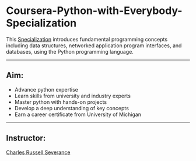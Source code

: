 # Coursera-Python-with-Everybody-Specialization
This [Specialization](https://www.coursera.org/specializations/python) introduces fundamental programming concepts including data structures, networked application program interfaces, and databases, using the Python programming language.

--------
## Aim:
- Advance python expertise
- Learn skills from university and industry experts
- Master python with hands-on projects
- Develop a deep understanding of key concepts
- Earn a career certificate from University of Michigan
-------
## Instructor: 
[Charles Russell Severance](https://www.coursera.org/instructor/drchuck)
